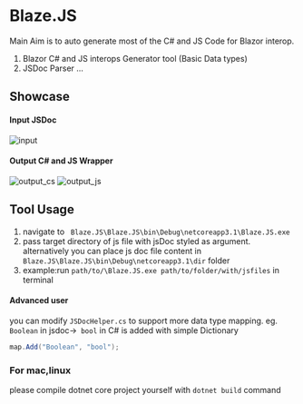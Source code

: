# Blaze.JS
Main Aim is to auto generate most of the C# and JS Code for Blazor interop.
 1. Blazor C# and JS interops Generator tool (Basic Data types)
 2. JSDoc Parser ...
 
 ## Showcase
 
 #### Input JSDoc
 ![input](https://user-images.githubusercontent.com/45932883/74593028-48a99a80-504d-11ea-93e5-d8ae7751077b.PNG)

 #### Output C# and JS Wrapper
 ![output_cs](https://user-images.githubusercontent.com/45932883/74593040-7d1d5680-504d-11ea-9b53-f17fc93c7d65.PNG)
 ![output_js](https://user-images.githubusercontent.com/45932883/74593077-bc4ba780-504d-11ea-9a20-934368559655.PNG)


 
 ## Tool Usage
 1. navigate to ``` Blaze.JS\Blaze.JS\bin\Debug\netcoreapp3.1\Blaze.JS.exe```
 2. pass target directory of js file with jsDoc styled as argument.
 alternatively you can place js doc file content in ```Blaze.JS\Blaze.JS\bin\Debug\netcoreapp3.1\dir``` folder
 3. example:run ``` path/to/\Blaze.JS.exe path/to/folder/with/jsfiles ``` in terminal
 
 #### Advanced user
 
 you can modify ```JSDocHelper.cs``` to support more data type mapping.
 eg. ``` Boolean``` in jsdoc->``` bool``` in C# is added with simple Dictionary 
 ```c# 
 map.Add("Boolean", "bool");
```
 
 ### For mac,linux
 please compile dotnet core project yourself with ```dotnet build``` command 
 
